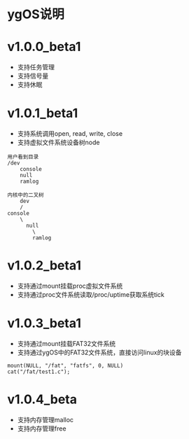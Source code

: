 ﻿# ygOS说明


# v1.0.0_beta1
- 支持任务管理
- 支持信号量
- 支持休眠

# v1.0.1_beta1
- 支持系统调用open, read, write, close 
- 支持虚拟文件系统设备树node

```
用户看到目录
/dev 
    console
    null 
    ramlog 
```

```
内核中的二叉树
    dev
    /
console
    \
      null
        \
        ramlog
```

# v1.0.2_beta1
-  支持通过mount挂载proc虚拟文件系统
-  支持通过proc文件系统读取/proc/uptime获取系统tick


# v1.0.3_beta1
-  支持通过mount挂载FAT32文件系统
-  支持通过ygOS中的FAT32文件系统，直接访问linux的块设备
```
mount(NULL, "/fat", "fatfs", 0, NULL)
cat("/fat/test1.c");
```

# v1.0.4_beta
-  支持内存管理malloc
-  支持内存管理free
